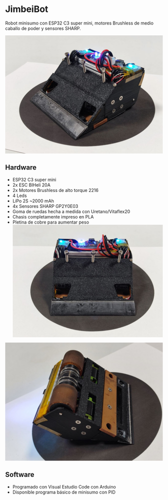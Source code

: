 # JimbeiBot

Robot minisumo con ESP32 C3 super mini, motores Brushless de medio caballo de poder y sensores SHARP.

![JimbeiBot](./images/photo1694700997%20(1).jpeg "JimbeiBot")

## Hardware
- ESP32 C3 super mini
- 2x ESC BlHeli 20A
- 2x Motores Brushless de alto torque 2216
- 4 Leds
- LiPo 2S ~2000 mAh
- 4x Sensores SHARP GP2Y0E03 
- Goma de ruedas hecha a medida con Uretano/Vitaflex20
- Chasis completamente impreso en PLA
- Pletina de cobre para aumentar peso
![JimbeiBot Chasis](./images/photo1694700997.jpeg "JimbeiBot - Chasis")

![JimbeiBot Chasis](./images/photo1694700997%20(2).jpeg "JimbeiBot - Chasis")

## Software
- Programado con Visual Estudio Code con Arduino
- Disponible programa básico de minisumo con PID
